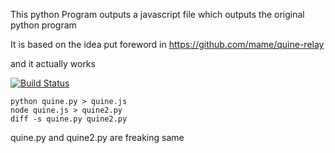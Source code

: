 This python Program outputs a javascript file which outputs the original python program

It is based on the idea put foreword in https://github.com/mame/quine-relay

and it actually works

[![Build Status](https://travis-ci.org/prijindal/loop-quine.svg)](https://travis-ci.org/prijindal/loop-quine)
```
python quine.py > quine.js
node quine.js > quine2.py
diff -s quine.py quine2.py
```

quine.py and quine2.py are freaking same

